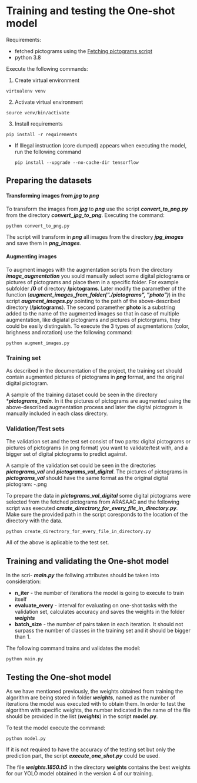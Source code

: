 # Training and testing the One-shot model

Requirements:
 - fetched pictograms using the [Fetching pictograms script](https://github.com/NILGroup/TFG-2021-Pict2Text2.0/tree/master/fetching_pictograms_tool)
 - python 3.8

Execute the following commands:
1. Create virtual environment
```
virtualenv venv
```
2. Activate virtual environment 
```
source venv/bin/activate
```
3. Install requirements
```
pip install -r requirements
```
- If Illegal instruction (core dumped) appears when executing the model, run the following command 
   ```
   pip install --upgrade --no-cache-dir tensorflow 
   ```
## Preparing the datasets

#### Transforming images from ***jpg*** to ***png*** 
To transform the images from ***jpg*** to ***png*** use the script ***convert_to_png.py*** from the directory ***convert_jpg_to_png***. Executing the command:

```
python convert_to_png.py
```

The script will transform in ***png*** all images from the directory ***jpg_images*** and save them in ***png_images***. 

#### Augmenting images

To augment images with the augmentation scripts from the directory ***image_augmentation*** you sould manually select some digital pictograms or pictures of pictograms and place them in a specific folder. For example subfolder **/0** of directory **/pictograms**. Later modify the paramether of the function (***augment_images_from_folder("./pictograms", "photo")***) in the script ***augment_images.py*** pointing to the path of the above-described directory (**/pictograms**). The second paramether **photo** is a substring added to the name of the augmented images so that in case of multiple augmentation, like digiatal pictograms and pictures of pictorgrams, they could be easily distinguish.
To execute the 3 types of augmentations (color, brighness and rotation) use the following command:

```
python augment_images.py
```


### Training set
As described in the documentation of the project, the training set should contain augmented pictures of pictograms in ***png*** format, and the original digital pictogram. 

A sample of the training dataset could be seen in the directory ****pictograms_train***. In it the pictures of pictograms are augmented using the above-described augmentation process and later the digital pictogram is manually included in each class directory.

### Validation/Test sets
The validation set and the test set consist of two parts: digital pictograms or pictures of pictograms (in png format) you want to validate/test with, and a bigger set of digital pictograms to predict against.

A sample of the validation set could be seen in the directories ***pictograms_val*** and ***pictograms_val_digital***.
The pictures of pictograms in ***pictograms_val*** should have the same format as the original digital pictogram: <id>-<word>.png

To prepare the data in ***pictograms_val_digital*** some digital pictograms were selected from the fetched pictograms from ARASAAC and the following script was executed ***create_directrory_for_every_file_in_directory.py***.
Make sure the provided path in the script coresponds to the location of the directory with the data.

```
python create_directrory_for_every_file_in_directory.py
```
All of the above is aplicable to the test set.

## Training and validating the One-shot model
 In the scri- ***main.py*** the follwing attributes should be taken into consideration:
 - **n_iter** - the number of iterations the model is going to execute to train itself 
 - **evaluate_every** - interval for evaluating on one-shot tasks with the validation set, calculates accuracy and saves the weights in the folder ***weights***
 - **batch_size** - the number of pairs taken in each iteration. It should not surpass the number of classes in the training set and it should be bigger than 1.
 
 The following command trains and validates the model:
 
 ```
 python main.py
 ```

## Testing the One-shot model
As we have mentioned previously, the weights obtained from training the algorithm are being stored in folder ***weights***, named as the number of iterations the model was executed with to obtain them. In order to test the algorithm with specific weights, the number indicated in the name of the file should be provided in the list (***weights***) in the script **model.py**.
 
To test the model execute the command:
```
python model.py 
```
 
If it is not required to have the accuracy of the testing set but only the prediction part, the script ***execute_one_shot.py*** could be used.
 
 

The file ***weights.1850.h5*** in the directory **weights** contains the best weights for our YOLO model obtained in the version 4 of our training.

 
